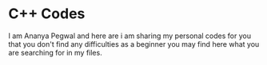 # C++ Codes
 I am Ananya Pegwal and here are i am sharing my personal codes for you that you don't find any difficulties as a beginner you may find here what you are searching for in my files. 
